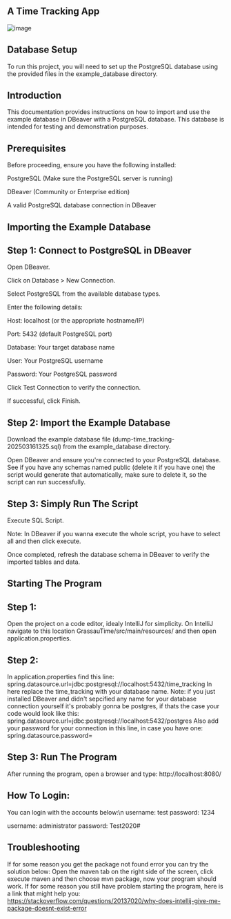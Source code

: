 ## A Time Tracking App


![image](https://github.com/user-attachments/assets/ea58d831-86ec-4683-9aca-0260ed0a1d41)



## Database Setup

To run this project, you will need to set up the PostgreSQL database using the provided files in the example_database directory.

## Introduction

This documentation provides instructions on how to import and use the example database in DBeaver with a PostgreSQL database. This database is intended for testing and demonstration purposes.

## Prerequisites

Before proceeding, ensure you have the following installed:

PostgreSQL (Make sure the PostgreSQL server is running)

DBeaver (Community or Enterprise edition)

A valid PostgreSQL database connection in DBeaver

## Importing the Example Database

## Step 1: Connect to PostgreSQL in DBeaver

Open DBeaver.

Click on Database > New Connection.

Select PostgreSQL from the available database types.

Enter the following details:

Host: localhost (or the appropriate hostname/IP)

Port: 5432 (default PostgreSQL port)

Database: Your target database name

User: Your PostgreSQL username

Password: Your PostgreSQL password

Click Test Connection to verify the connection.

If successful, click Finish.

## Step 2: Import the Example Database

Download the example database file (dump-time_tracking-202503161325.sql) from the example_database directory.

Open DBeaver and ensure you're connected to your PostgreSQL database. See if you have any schemas named public (delete it if you have one) the script would generate that automatically, make sure to delete it, so the script can run successfully.

## Step 3: Simply Run The Script

 Execute SQL Script.

Note: In DBeaver if you wanna execute the whole script, you have to select all and then click execute.

Once completed, refresh the database schema in DBeaver to verify the imported tables and data.


## Starting The Program

## Step 1:
Open the project on a code editor, idealy IntelliJ for simplicity. On IntelliJ navigate to this location GrassauTime/src/main/resources/ and then open application.properties.
## Step 2:
In application.properties find this line:
spring.datasource.url=jdbc:postgresql://localhost:5432/time_tracking
In here replace the time_tracking with your database name.
Note: if you just installed DBeaver and didn't sepcified any name for your database connection yourself it's probably gonna be postgres, if thats the case your code would look like this:
spring.datasource.url=jdbc:postgresql://localhost:5432/postgres
Also add your password for your connection in this line, in case you have one:
spring.datasource.password=

## Step 3: Run The Program
After running the program, open a browser and type: http://localhost:8080/

## How To Login:
You can login with the accounts below:\n
username: test
password: 1234

username: administrator
password: Test2020#


## Troubleshooting
If for some reason you get the package not found error you can try the solution below:
Open the maven tab on the right side of the screen, click execute maven and then choose mvn package, now your program should work.
If for some reason you still have problem starting the program, here is a link that might help you: https://stackoverflow.com/questions/20137020/why-does-intellij-give-me-package-doesnt-exist-error
